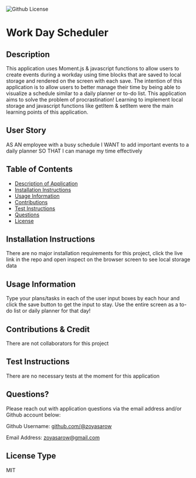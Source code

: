 
![Github License](https://img.shields.io/badge/License-MIT-yellow.svg)

# Work Day Scheduler

## Description 
This application uses Moment.js & javascript functions to allow users to create events during a workday using time blocks that are saved to local storage and rendered on the screen with each save. The intention of this application is to allow users to better manage their time by being able to visualize a schedule similar to a daily planner or to-do list. This application aims to solve the problem of procrastination! Learning to implement local storage and javascript functions like getItem & setItem were the main learning points of this application.

## User Story
AS AN employee with a busy schedule
I WANT to add important events to a daily planner
SO THAT I can manage my time effectively

## Table of Contents
* [Description of Application](#description)
* [Installation Instructions](#installation-instructions)
* [Usage Information](#usage-information)
* [Contributions](#contributions)
* [Test Instructions](#test-instructions)
* [Questions](#questions)
* [License](#license)
      
## Installation Instructions 
There are no major installation requirements for this project, click the live link in the repo and open inspect on the browser screen to see local storage data 
      
## Usage Information 
Type your plans/tasks in each of the user input boxes by each hour and click the save button to get the input to stay. Use the entire screen as a to-do list or daily planner for that day!
        
## Contributions & Credit 
There are not collaborators for this project 
      
## Test Instructions
There are no necessary tests at the moment for this application
     
## Questions?
Please reach out with application questions via the email address and/or Github account below:

Github Username: [github.com/@zoyasarow](https://github.com/@zoyasarow)

Email Address: zoyasarow@gmail.com
      
## License Type
MIT 
